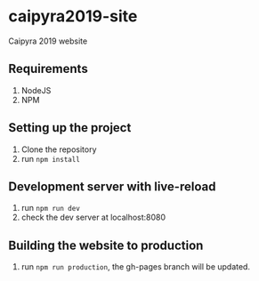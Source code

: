 # caipyra2019-site

Caipyra 2019 website 

## Requirements
1. NodeJS
2. NPM

## Setting up the project
1. Clone the repository
2. run ``` npm install ```

## Development server with live-reload
1. run ``` npm run dev ```
2. check the dev server at localhost:8080

## Building the website to production
1. run ``` npm run production ```, the gh-pages branch will be updated. 
